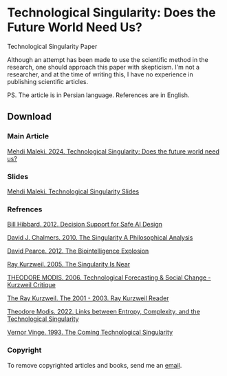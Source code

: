 # Technological Singularity: Does the Future World Need Us? 
Technological Singularity Paper 

Although an attempt has been made to use the scientific method in the research, one should approach this paper with skepticism. I'm not a researcher, and at the time of writing this, I have no experience in publishing scientific articles.

PS. The article is in Persian language. References are in English.

## Download
### Main Article
[Mehdi Maleki. 2024. Technological Singularity: Does the future world need us?](https://github.com/mosioc/Technological-Singularity/blob/main/Mehdi%20Maleki.%202024.%20Technological%20Singularity%20-%20Does%20the%20future%20world%20need%20us.pdf)

### Slides
[Mehdi Maleki. Technological Singularity Slides](https://github.com/mosioc/Technological-Singularity/blob/main/Mehdi%20Maleki.%20Technological%20Singularity%20Slides.pdf)

### Refrences 
[Bill Hibbard. 2012. Decision Support for Safe AI Design](https://github.com/mosioc/Technological-Singularity/blob/main/refs/Bill%20Hibbard.%202012.%20Decision%20Support%20for%20Safe%20AI%20Design.pdf)

[David J. Chalmers. 2010. The Singularity A Philosophical Analysis](https://github.com/mosioc/Technological-Singularity/blob/main/refs/David%20J.%20Chalmers.%202010.%20The%20Singularity%20A%20Philosophical%20Analysis.pdf)

[David Pearce. 2012. The Biointelligence Explosion](https://github.com/mosioc/Technological-Singularity/blob/main/refs/David%20Pearce.%202012.%20The%20Biointelligence%20Explosion.pdf)

[Ray Kurzweil. 2005. The Singularity Is Near](https://github.com/mosioc/Technological-Singularity/blob/main/refs/Ray%20Kurzweil.%202005.%20The%20Singularity%20Is%20Near%20.pdf)

[THEODORE MODIS. 2006. Technological Forecasting & Social Change - Kurzweil Critique](https://github.com/mosioc/Technological-Singularity/blob/main/refs/THEODORE%20MODIS.%202006.%20Technological%20Forecasting%20%26%20Social%20Change%20-%20Kurzweil%20Critique.pdf)

[The Ray Kurzweil. The 2001 - 2003. Ray Kurzweil Reader](https://github.com/mosioc/Technological-Singularity/blob/main/refs/The%20Ray%20Kurzweil.%20The%202001%20-%202003.%20Ray%20Kurzweil%20Reader.pdf)

[Theodore Modis. 2022. Links between Entropy, Complexity, and the Technological Singularity](https://github.com/mosioc/Technological-Singularity/blob/main/refs/Theodore%20Modis.%202022.%20Links%20between%20Entropy%2C%20Complexity%2C%20and%20the%20Technological%20Singularity.pdf)

[Vernor Vinge. 1993. The Coming Technological Singularity](https://github.com/mosioc/Technological-Singularity/blob/main/refs/Vernor%20Vinge.%201993.%20The%20Coming%20Technological%20Singularity.pdf)

### Copyright
To remove copyrighted articles and books, send me an [email](mailto:mosioc79@gmail.com).
